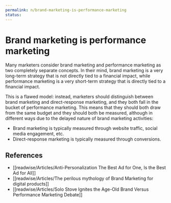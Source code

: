 ```yaml
---
permalink: n/brand-marketing-is-performance-marketing
status: 
---
```

# Brand marketing is performance marketing

Many marketers consider brand marketing and performance marketing as two completely separate concepts. In their mind, brand marketing is a very long-term strategy that is not directly tied to a financial impact, while performance marketing is a very short-term strategy that is directly tied to a financial impact.

This is a flawed model: instead, marketers should distinguish between brand marketing and direct-response marketing, and they both fall in the bucket of performance marketing. This means that they should both draw from the same budget and they should both be measured, although in different ways due to the delayed nature of brand marketing activities:

- Brand marketing is typically measured through website traffic, social media engagement, etc.
- Direct-response marketing is typically measured through conversions.

## References

- [[readwise/Articles/Anti-Personalization The Best Ad for One, Is the Best Ad for All]]
- [[readwise/Articles/The perilous mythology of Brand Marketing for digital products]]
- [[readwise/Articles/Solo Stove Ignites the Age-Old Brand Versus Performance Marketing Debate]]
